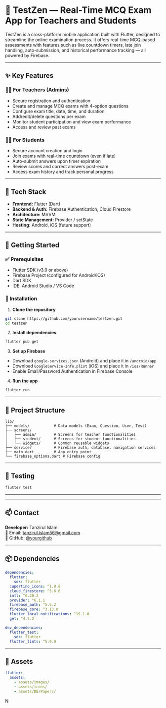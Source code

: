 
# 🧪 TestZen — Real-Time MCQ Exam App for Teachers and Students

TestZen is a cross-platform mobile application built with Flutter, designed to streamline the online examination process. It offers real-time MCQ-based assessments with features such as live countdown timers, late join handling, auto-submission, and historical performance tracking — all powered by Firebase.

---

## ✨ Key Features

### 👨‍🏫 For Teachers (Admins)
- Secure registration and authentication
- Create and manage MCQ exams with 4-option questions
- Configure exam title, date, time, and duration
- Add/edit/delete questions per exam
- Monitor student participation and view exam performance
- Access and review past exams

### 👩‍🎓 For Students
- Secure account creation and login
- Join exams with real-time countdown (even if late)
- Auto-submit answers upon timer expiration
- Review scores and correct answers post-exam
- Access exam history and track personal progress

---

## 🔧 Tech Stack

- **Frontend:** Flutter (Dart)
- **Backend & Auth:** Firebase Authentication, Cloud Firestore
- **Architecture:** MVVM
- **State Management:** Provider / setState
- **Hosting:** Android, iOS (future support)

---

## 🚀 Getting Started

### ✅ Prerequisites
- Flutter SDK (v3.0 or above)
- Firebase Project (configured for Android/iOS)
- Dart SDK
- IDE: Android Studio / VS Code

### 🔨 Installation

1. **Clone the repository**
```bash
git clone https://github.com/yourusername/testzen.git
cd testzen
```

2. **Install dependencies**
```bash
flutter pub get
```

3. **Set up Firebase**
- Download `google-services.json` (Android) and place it in `/android/app`
- Download `GoogleService-Info.plist` (iOS) and place it in `/ios/Runner`
- Enable Email/Password Authentication in Firebase Console

4. **Run the app**
```bash
flutter run
```

---

## 📁 Project Structure

```
lib/
├── models/           # Data models (Exam, Question, User, Test)
├── screens/
│   ├── admin/        # Screens for teacher functionalities
│   ├── student/      # Screens for student functionalities
│   └── widgets/      # Common reusable widgets
├── service/          # Firebase auth, database, navigation services
├── main.dart         # App entry point
└── firebase_options.dart # Firebase config
```

---

## 🧪 Testing

```bash
flutter test
```

---

---

## 📫 Contact

**Developer:** Tanzirul Islam  
📧 Email: [tanzirul.islam56@gmail.com](mailto:tanzirul.islam56@gmail.com)  
🔗 GitHub: [@yourgithub](https://github.com/TanzirulIslam22)

---

## 📦 Dependencies

```yaml
dependencies:
  flutter:
    sdk: flutter
  cupertino_icons: ^1.0.8
  cloud_firestore: ^5.6.6
  intl: ^0.20.2
  provider: ^6.1.1
  firebase_auth: ^5.5.2
  firebase_core: ^3.13.0
  flutter_local_notifications: ^19.1.0
  get: ^4.7.2

dev_dependencies:
  flutter_test:
    sdk: flutter
  flutter_lints: ^5.0.0
```

---

## 🎨 Assets

```yaml
flutter:
  assets:
    - assets/images/
    - assets/icons/
    - assets/DB/Papers/
```

N